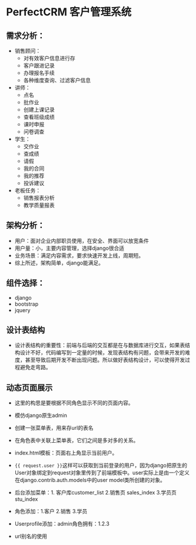 # PerfectCRM 客户管理系统

## 需求分析：
* 销售顾问：    
	+ 对有效客户信息进行存
	+ 客户跟进记录
	+ 办理报名手续
	+ 各种维度查询、过滤客户信息
* 讲师：
	+ 点名
	+ 批作业
	+ 创建上课记录
	+ 查看班级成绩
	+ 课时申报
	+ 问卷调查
* 学生：
	+ 交作业
	+ 查成绩
	+ 请假
	+ 我的合同
	+ 我的推荐
	+ 投诉建议
* 老板任务：
	+ 销售报表分析
	+ 教学质量报表
 
## 架构分析：
* 用户：面对企业内部职员使用，在安全、界面可以放宽条件
* 用户量：小，主要内容管理，选择django很合适
* 业务场景：满足内容需求，要求快速开发上线，周期短。
* 综上所述，架构简单，django能满足。

## 组件选择：
* django
* bootstrap 
* jquery

## 设计表结构
* 设计表结构的重要性：前端与后端的交互都是在与数据库进行交互，如果表结构设计不好，代码编写到一定量的时候，发现表结构有问题，会带来开发的难度，甚至导致后期开发不断出现问题。所以做好表结构设计，可以使得开发过程避免走弯路。

## 动态页面展示
* 这里的构思是要根据不同角色显示不同的页面内容。
* 模仿django原生admin
* 创建一张菜单表，用来存url的表名
* 在角色表中关联上菜单表，它们之间是多对多的关系。
* index.html模板：页面右上角显示当前用户。
* `{{ request.user }}`这样可以获取到当前登录的用户，因为django把原生的User对象绑定到request对象里传到了前端模板中。user实际上是由一个定义在django.contrib.auth.models中的user model类所创建的对象。

* 后台添加菜单：1. 客户库customer_list 2.销售页 sales_index 3.学员页stu_index
* 角色添加：1.客户 2.销售 3.学员
* Userprofile添加：admin角色拥有：1.2.3
* url别名的使用


























	